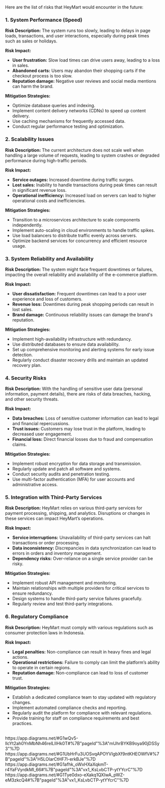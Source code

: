 Here are the list of risks that HeyMart would encounter in the future:
### 1. System Performance (Speed)

**Risk Description:**
The system runs too slowly, leading to delays in page loads, transactions, and user interactions, especially during peak times such as sales or holidays.

**Risk Impact:**
- **User frustration:** Slow load times can drive users away, leading to a loss in sales.
- **Abandoned carts:** Users may abandon their shopping carts if the checkout process is too slow.
- **Reputation damage:** Negative user reviews and social media mentions can harm the brand.

**Mitigation Strategies:**
- Optimize database queries and indexing.
- Implement content delivery networks (CDNs) to speed up content delivery.
- Use caching mechanisms for frequently accessed data.
- Conduct regular performance testing and optimization.

### 2. Scalability Issues

**Risk Description:**
The current architecture does not scale well when handling a large volume of requests, leading to system crashes or degraded performance during high-traffic periods.

**Risk Impact:**
- **Service outages:** Increased downtime during traffic surges.
- **Lost sales:** Inability to handle transactions during peak times can result in significant revenue loss.
- **Operational inefficiency:** Increased load on servers can lead to higher operational costs and inefficiencies.

**Mitigation Strategies:**
- Transition to a microservices architecture to scale components independently.
- Implement auto-scaling in cloud environments to handle traffic spikes.
- Use load balancers to distribute traffic evenly across servers.
- Optimize backend services for concurrency and efficient resource usage.

### 3. System Reliability and Availability

**Risk Description:**
The system might face frequent downtimes or failures, impacting the overall reliability and availability of the e-commerce platform.

**Risk Impact:**
- **User dissatisfaction:** Frequent downtimes can lead to a poor user experience and loss of customers.
- **Revenue loss:** Downtimes during peak shopping periods can result in lost sales.
- **Brand damage:** Continuous reliability issues can damage the brand's reputation.

**Mitigation Strategies:**
- Implement high-availability infrastructure with redundancy.
- Use distributed databases to ensure data availability.
- Set up comprehensive monitoring and alerting systems for early issue detection.
- Regularly conduct disaster recovery drills and maintain an updated recovery plan.

### 4. Security Risks

**Risk Description:**
With the handling of sensitive user data (personal information, payment details), there are risks of data breaches, hacking, and other security threats.

**Risk Impact:**
- **Data breaches:** Loss of sensitive customer information can lead to legal and financial repercussions.
- **Trust issues:** Customers may lose trust in the platform, leading to decreased user engagement.
- **Financial loss:** Direct financial losses due to fraud and compensation claims.

**Mitigation Strategies:**
- Implement robust encryption for data storage and transmission.
- Regularly update and patch all software and systems.
- Conduct security audits and penetration testing.
- Use multi-factor authentication (MFA) for user accounts and administrative access.

### 5. Integration with Third-Party Services

**Risk Description:**
HeyMart relies on various third-party services for payment processing, shipping, and analytics. Disruptions or changes in these services can impact HeyMart’s operations.

**Risk Impact:**
- **Service interruptions:** Unavailability of third-party services can halt transactions or order processing.
- **Data inconsistency:** Discrepancies in data synchronization can lead to errors in orders and inventory management.
- **Dependency risks:** Over-reliance on a single service provider can be risky.

**Mitigation Strategies:**
- Implement robust API management and monitoring.
- Maintain relationships with multiple providers for critical services to ensure redundancy.
- Design systems to handle third-party service failures gracefully.
- Regularly review and test third-party integrations.

### 6. Regulatory Compliance

**Risk Description:**
HeyMart must comply with various regulations such as consumer protection laws in Indonesia.

**Risk Impact:**
- **Legal penalties:** Non-compliance can result in heavy fines and legal actions.
- **Operational restrictions:** Failure to comply can limit the platform’s ability to operate in certain regions.
- **Reputation damage:** Non-compliance can lead to loss of customer trust.

**Mitigation Strategies:**
- Establish a dedicated compliance team to stay updated with regulatory changes.
- Implement automated compliance checks and reporting.
- Regularly audit the platform for compliance with relevant regulations.
- Provide training for staff on compliance requirements and best practices.

<br>
https://app.diagrams.net/#G1wQv5-llcYt2ah0YnMbNh46relLIIHk0T#%7B"pageId"%3A"mUhrBYKB9oya90jDSSy3"%7D
https://app.diagrams.net/#G1UbHrFu3UOSvqAPOYVIgbXf9ntKHEOWfV#%7B"pageId"%3A"H5LOlarCtHF7l-erkBJe"%7D
https://app.diagrams.net/#G1afhk_oWxHXaXqkmT-r4YaFVyrdkMI_66#%7B"pageId"%3A"vx1_KsLvbCTP-ytYYcrC"%7D
https://app.diagrams.net/#G1Tye0dxo-eXakq1QXIwA_pWZ-eM3zkcQ4#%7B"pageId"%3A"vx1_KsLvbCTP-ytYYcrC"%7D
